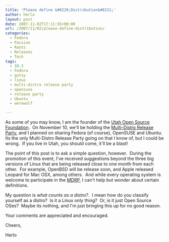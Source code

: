 ```yaml
---
title: 'Please define &#8220;Distribution&#8221;'
author: herlo
layout: post
date: 2007-11-02T17:11:55+00:00
url: /2007/11/02/please-define-distribution/
categories:
  - Fedora
  - Passion
  - Rants
  - Releases
  - Tech
tags:
  - 10.3
  - Fedora
  - gutsy
  - linux
  - multi-distro release party
  - opensuse
  - release party
  - Ubuntu
  - werewolf

---
```

As some of you may know, I am the founder of the <a href="http://utosf.org" target="_blank">Utah Open Source Foundation</a>.  On November 10, we'll be holding the <a href="http://www.utosf.org/2007/10/01/multi-distro-release-party/" target="_blank">Multi-Distro Release Party</a>, and I planned on sharing Fedora (of course), OpenSUSE and Ubuntu.  Its the only Multi-Distro Release Party going on that I know of, but I could be wrong.  If you live in Utah, you should come, it'll be a blast!

The point of this post is to ask a simple question, however.  During the promotion of this event, I've received suggestions beyond the three big versions of Linux that are being released close to one month from each other.  For example, OpenBSD will be release soon, and Apple released Leopard for Mac OSX, among others.  And while every operating system is welcome to participate in the <a href="http://www.utosf.org/2007/10/01/multi-distro-release-party/" target="_blank">MDRP</a>, I can't help but wonder about certain definitions.

My question is _what counts as a distro?_.  I mean how do you classify yourself as a distro?  Is it a Linux only thing?  Or, is it just Open Source OSes?  Maybe its nothing, and I'm just bringing this up for no good reason.

Your comments are appreciated and encouraged.

Cheers,

Herlo